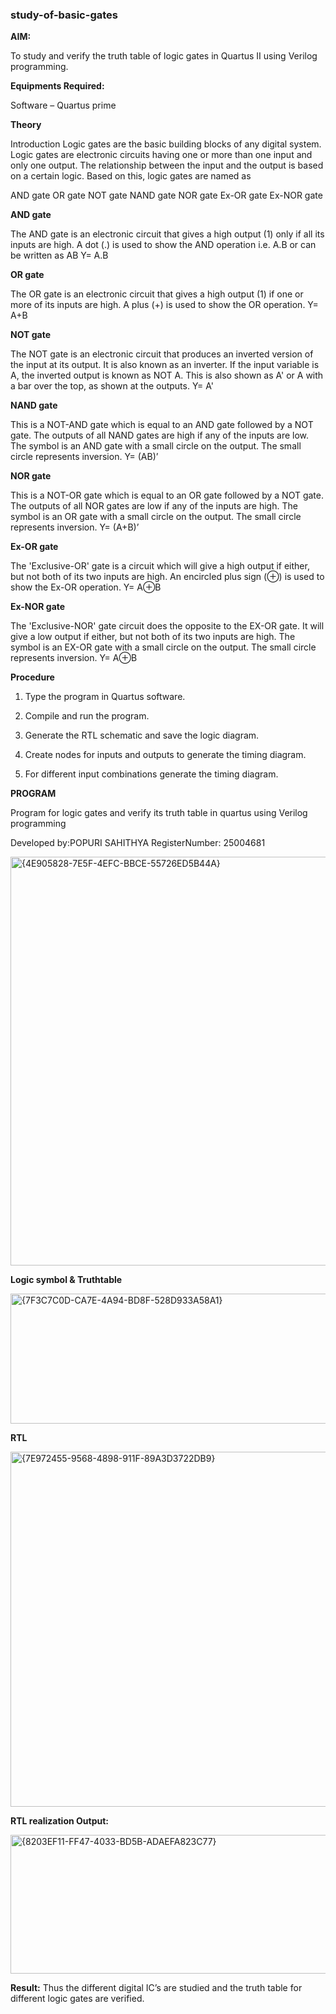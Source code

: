 ### study-of-basic-gates

**AIM:** 

To study and verify the truth table of logic gates in Quartus II using Verilog programming.

**Equipments Required:**

Software – Quartus prime 

**Theory**

Introduction Logic gates are the basic building blocks of any digital system. Logic gates are electronic circuits having one or more than one input and only one output. The relationship between the input and the output is based on a certain logic. Based on this, logic gates are named as

AND gate OR gate NOT gate NAND gate NOR gate Ex-OR gate Ex-NOR gate

**AND gate**

The AND gate is an electronic circuit that gives a high output (1) only if all its inputs are high. A dot (.) is used to show the AND operation i.e. A.B or can be written as AB
Y= A.B

**OR gate** 

The OR gate is an electronic circuit that gives a high output (1) if one or more of its inputs are high. A plus (+) is used to show the OR operation.
Y= A+B

**NOT gate**

The NOT gate is an electronic circuit that produces an inverted version of the input at its output. It is also known as an inverter. If the input variable is A, the inverted output is known as NOT A. This is also shown as A' or A with a bar over the top, as shown at the outputs.
Y= A'

**NAND gate**

This is a NOT-AND gate which is equal to an AND gate followed by a NOT gate. The outputs of all NAND gates are high if any of the inputs are low. The symbol is an AND gate with a small circle on the output. The small circle represents inversion.
Y= (AB)’

**NOR gate**

This is a NOT-OR gate which is equal to an OR gate followed by a NOT gate. The outputs of all NOR gates are low if any of the inputs are high. The symbol is an OR gate with a small circle on the output. The small circle represents inversion.
Y= (A+B)’

**Ex-OR gate**

The 'Exclusive-OR' gate is a circuit which will give a high output if either, but not both of its two inputs are high. An encircled plus sign (⊕) is used to show the Ex-OR operation.
Y= A⊕B

**Ex-NOR gate**

The 'Exclusive-NOR' gate circuit does the opposite to the EX-OR gate. It will give a low output if either, but not both of its two inputs are high. The symbol is an EX-OR gate with a small circle on the output. The small circle represents inversion.
Y= A⊕B

**Procedure** 

1.	Type the program in Quartus software.

2.	Compile and run the program.

3.	Generate the RTL schematic and save the logic diagram.

4.	Create nodes for inputs and outputs to generate the timing diagram.

5.	For different input combinations generate the timing diagram.


**PROGRAM**

Program for logic gates and verify its truth table in quartus using Verilog programming

 Developed by:POPURI SAHITHYA RegisterNumber: 25004681
 
 <img width="1539" height="654" alt="{4E905828-7E5F-4EFC-BBCE-55726ED5B44A}" src="https://github.com/user-attachments/assets/57e1e1f2-fefc-42ea-b6d0-7569b3a23b60" />

**Logic symbol & Truthtable**

<img width="1267" height="208" alt="{7F3C7C0D-CA7E-4A94-BD8F-528D933A58A1}" src="https://github.com/user-attachments/assets/010826db-f214-4456-8fdb-846dfb8e2f83" />

**RTL**

<img width="718" height="568" alt="{7E972455-9568-4898-911F-89A3D3722DB9}" src="https://github.com/user-attachments/assets/4c03c296-9faa-4b66-820a-0471938b6be7" />

**RTL realization Output:** 

<img width="1302" height="222" alt="{8203EF11-FF47-4033-BD5B-ADAEFA823C77}" src="https://github.com/user-attachments/assets/862a2d34-759a-454d-8107-597588db6d07" />



**Result:**
Thus the different digital IC’s are studied and the truth table for different logic gates are verified.
